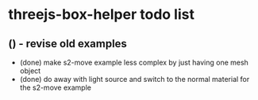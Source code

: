 # threejs-box-helper todo list

## () - revise old examples
* (done) make s2-move example less complex by just having one mesh object
* (done) do away with light source and switch to the normal material for the s2-move example